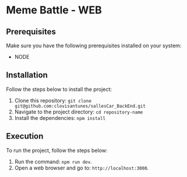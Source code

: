 # Meme Battle - WEB

## Prerequisites

Make sure you have the following prerequisites installed on your system:

- NODE

## Installation

Follow the steps below to install the project:

1. Clone this repository: `git clone git@github.com:clovisantunes/sallesCar_BackEnd.git`
2. Navigate to the project directory: `cd repository-name`
3. Install the dependencies: `npm install`

## Execution

To run the project, follow the steps below:

1. Run the command: `npm run dev`.
2. Open a web browser and go to: `http://localhost:3000`.


